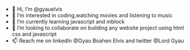 - 👋 Hi, I’m @gyauelvis
- 👀 I’m interested in coding,watching movies and listening to music
- 🌱 I’m currently learning javascript and mblock
- 💞️ I’m looking to collaborate on building any website project using html css and javascript
- 📫 Reach me on linkedIn @Gyau Boahen Elvis and twitter @Lord Gyau

<!---
gyauelvis/gyauelvis is a ✨ special ✨ repository because its `README.md` (this file) appears on your GitHub profile.
You can click the Preview link to take a look at your changes.
--->
